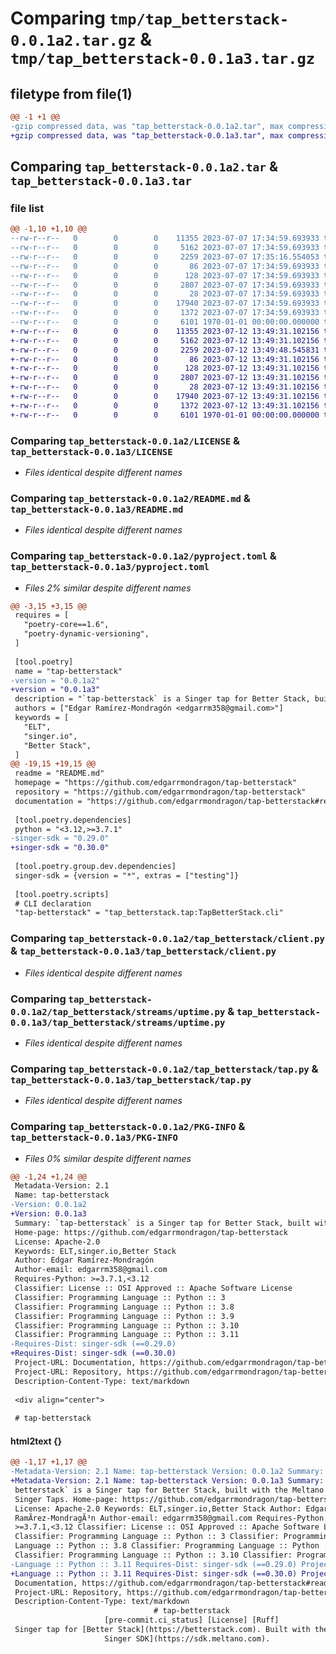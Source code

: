 # Comparing `tmp/tap_betterstack-0.0.1a2.tar.gz` & `tmp/tap_betterstack-0.0.1a3.tar.gz`

## filetype from file(1)

```diff
@@ -1 +1 @@
-gzip compressed data, was "tap_betterstack-0.0.1a2.tar", max compression
+gzip compressed data, was "tap_betterstack-0.0.1a3.tar", max compression
```

## Comparing `tap_betterstack-0.0.1a2.tar` & `tap_betterstack-0.0.1a3.tar`

### file list

```diff
@@ -1,10 +1,10 @@
--rw-r--r--   0        0        0    11355 2023-07-07 17:34:59.693933 tap_betterstack-0.0.1a2/LICENSE
--rw-r--r--   0        0        0     5162 2023-07-07 17:34:59.693933 tap_betterstack-0.0.1a2/README.md
--rw-r--r--   0        0        0     2259 2023-07-07 17:35:16.554053 tap_betterstack-0.0.1a2/pyproject.toml
--rw-r--r--   0        0        0       86 2023-07-07 17:34:59.693933 tap_betterstack-0.0.1a2/tap_betterstack/__init__.py
--rw-r--r--   0        0        0      128 2023-07-07 17:34:59.693933 tap_betterstack-0.0.1a2/tap_betterstack/__main__.py
--rw-r--r--   0        0        0     2807 2023-07-07 17:34:59.693933 tap_betterstack-0.0.1a2/tap_betterstack/client.py
--rw-r--r--   0        0        0       28 2023-07-07 17:34:59.693933 tap_betterstack-0.0.1a2/tap_betterstack/streams/__init__.py
--rw-r--r--   0        0        0    17940 2023-07-07 17:34:59.693933 tap_betterstack-0.0.1a2/tap_betterstack/streams/uptime.py
--rw-r--r--   0        0        0     1372 2023-07-07 17:34:59.693933 tap_betterstack-0.0.1a2/tap_betterstack/tap.py
--rw-r--r--   0        0        0     6101 1970-01-01 00:00:00.000000 tap_betterstack-0.0.1a2/PKG-INFO
+-rw-r--r--   0        0        0    11355 2023-07-12 13:49:31.102156 tap_betterstack-0.0.1a3/LICENSE
+-rw-r--r--   0        0        0     5162 2023-07-12 13:49:31.102156 tap_betterstack-0.0.1a3/README.md
+-rw-r--r--   0        0        0     2259 2023-07-12 13:49:48.545831 tap_betterstack-0.0.1a3/pyproject.toml
+-rw-r--r--   0        0        0       86 2023-07-12 13:49:31.102156 tap_betterstack-0.0.1a3/tap_betterstack/__init__.py
+-rw-r--r--   0        0        0      128 2023-07-12 13:49:31.102156 tap_betterstack-0.0.1a3/tap_betterstack/__main__.py
+-rw-r--r--   0        0        0     2807 2023-07-12 13:49:31.102156 tap_betterstack-0.0.1a3/tap_betterstack/client.py
+-rw-r--r--   0        0        0       28 2023-07-12 13:49:31.102156 tap_betterstack-0.0.1a3/tap_betterstack/streams/__init__.py
+-rw-r--r--   0        0        0    17940 2023-07-12 13:49:31.102156 tap_betterstack-0.0.1a3/tap_betterstack/streams/uptime.py
+-rw-r--r--   0        0        0     1372 2023-07-12 13:49:31.102156 tap_betterstack-0.0.1a3/tap_betterstack/tap.py
+-rw-r--r--   0        0        0     6101 1970-01-01 00:00:00.000000 tap_betterstack-0.0.1a3/PKG-INFO
```

### Comparing `tap_betterstack-0.0.1a2/LICENSE` & `tap_betterstack-0.0.1a3/LICENSE`

 * *Files identical despite different names*

### Comparing `tap_betterstack-0.0.1a2/README.md` & `tap_betterstack-0.0.1a3/README.md`

 * *Files identical despite different names*

### Comparing `tap_betterstack-0.0.1a2/pyproject.toml` & `tap_betterstack-0.0.1a3/pyproject.toml`

 * *Files 2% similar despite different names*

```diff
@@ -3,15 +3,15 @@
 requires = [
   "poetry-core==1.6",
   "poetry-dynamic-versioning",
 ]
 
 [tool.poetry]
 name = "tap-betterstack"
-version = "0.0.1a2"
+version = "0.0.1a3"
 description = "`tap-betterstack` is a Singer tap for Better Stack, built with the Meltano SDK for Singer Taps."
 authors = ["Edgar Ramírez-Mondragón <edgarrm358@gmail.com>"]
 keywords = [
   "ELT",
   "singer.io",
   "Better Stack",
 ]
@@ -19,15 +19,15 @@
 readme = "README.md"
 homepage = "https://github.com/edgarrmondragon/tap-betterstack"
 repository = "https://github.com/edgarrmondragon/tap-betterstack"
 documentation = "https://github.com/edgarrmondragon/tap-betterstack#readme"
 
 [tool.poetry.dependencies]
 python = "<3.12,>=3.7.1"
-singer-sdk = "0.29.0"
+singer-sdk = "0.30.0"
 
 [tool.poetry.group.dev.dependencies]
 singer-sdk = {version = "*", extras = ["testing"]}
 
 [tool.poetry.scripts]
 # CLI declaration
 "tap-betterstack" = "tap_betterstack.tap:TapBetterStack.cli"
```

### Comparing `tap_betterstack-0.0.1a2/tap_betterstack/client.py` & `tap_betterstack-0.0.1a3/tap_betterstack/client.py`

 * *Files identical despite different names*

### Comparing `tap_betterstack-0.0.1a2/tap_betterstack/streams/uptime.py` & `tap_betterstack-0.0.1a3/tap_betterstack/streams/uptime.py`

 * *Files identical despite different names*

### Comparing `tap_betterstack-0.0.1a2/tap_betterstack/tap.py` & `tap_betterstack-0.0.1a3/tap_betterstack/tap.py`

 * *Files identical despite different names*

### Comparing `tap_betterstack-0.0.1a2/PKG-INFO` & `tap_betterstack-0.0.1a3/PKG-INFO`

 * *Files 0% similar despite different names*

```diff
@@ -1,24 +1,24 @@
 Metadata-Version: 2.1
 Name: tap-betterstack
-Version: 0.0.1a2
+Version: 0.0.1a3
 Summary: `tap-betterstack` is a Singer tap for Better Stack, built with the Meltano SDK for Singer Taps.
 Home-page: https://github.com/edgarrmondragon/tap-betterstack
 License: Apache-2.0
 Keywords: ELT,singer.io,Better Stack
 Author: Edgar Ramírez-Mondragón
 Author-email: edgarrm358@gmail.com
 Requires-Python: >=3.7.1,<3.12
 Classifier: License :: OSI Approved :: Apache Software License
 Classifier: Programming Language :: Python :: 3
 Classifier: Programming Language :: Python :: 3.8
 Classifier: Programming Language :: Python :: 3.9
 Classifier: Programming Language :: Python :: 3.10
 Classifier: Programming Language :: Python :: 3.11
-Requires-Dist: singer-sdk (==0.29.0)
+Requires-Dist: singer-sdk (==0.30.0)
 Project-URL: Documentation, https://github.com/edgarrmondragon/tap-betterstack#readme
 Project-URL: Repository, https://github.com/edgarrmondragon/tap-betterstack
 Description-Content-Type: text/markdown
 
 <div align="center">
 
 # tap-betterstack
```

#### html2text {}

```diff
@@ -1,17 +1,17 @@
-Metadata-Version: 2.1 Name: tap-betterstack Version: 0.0.1a2 Summary: `tap-
+Metadata-Version: 2.1 Name: tap-betterstack Version: 0.0.1a3 Summary: `tap-
 betterstack` is a Singer tap for Better Stack, built with the Meltano SDK for
 Singer Taps. Home-page: https://github.com/edgarrmondragon/tap-betterstack
 License: Apache-2.0 Keywords: ELT,singer.io,Better Stack Author: Edgar
 RamÃ­rez-MondragÃ³n Author-email: edgarrm358@gmail.com Requires-Python:
 >=3.7.1,<3.12 Classifier: License :: OSI Approved :: Apache Software License
 Classifier: Programming Language :: Python :: 3 Classifier: Programming
 Language :: Python :: 3.8 Classifier: Programming Language :: Python :: 3.9
 Classifier: Programming Language :: Python :: 3.10 Classifier: Programming
-Language :: Python :: 3.11 Requires-Dist: singer-sdk (==0.29.0) Project-URL:
+Language :: Python :: 3.11 Requires-Dist: singer-sdk (==0.30.0) Project-URL:
 Documentation, https://github.com/edgarrmondragon/tap-betterstack#readme
 Project-URL: Repository, https://github.com/edgarrmondragon/tap-betterstack
 Description-Content-Type: text/markdown
                                # tap-betterstack
                     [pre-commit.ci_status] [License] [Ruff]
 Singer tap for [Better Stack](https://betterstack.com). Built with the [Meltano
                     Singer SDK](https://sdk.meltano.com).
```

